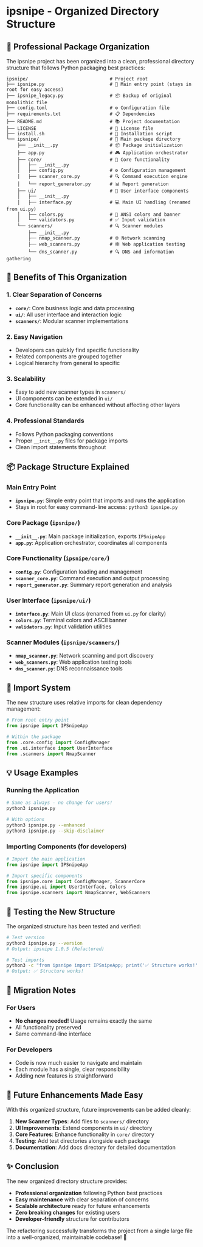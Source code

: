 # ipsnipe - Organized Directory Structure

## 🎯 Professional Package Organization

The ipsnipe project has been organized into a clean, professional directory structure that follows Python packaging best practices:

```
ipsnipe/                              # Project root
├── ipsnipe.py                        # 🎯 Main entry point (stays in root for easy access)
├── ipsnipe_legacy.py                 # 📦 Backup of original monolithic file
├── config.toml                       # ⚙️ Configuration file
├── requirements.txt                  # 📋 Dependencies
├── README.md                         # 📚 Project documentation
├── LICENSE                           # 📄 License file
├── install.sh                        # 🔧 Installation script
└── ipsnipe/                          # 📁 Main package directory
    ├── __init__.py                   # 📦 Package initialization
    ├── app.py                        # 🎮 Application orchestrator
    ├── core/                         # 🔧 Core functionality
    │   ├── __init__.py
    │   ├── config.py                 # ⚙️ Configuration management
    │   ├── scanner_core.py           # 🔍 Command execution engine
    │   └── report_generator.py       # 📊 Report generation
    ├── ui/                           # 🎨 User interface components
    │   ├── __init__.py
    │   ├── interface.py              # 💻 Main UI handling (renamed from ui.py)
    │   ├── colors.py                 # 🌈 ANSI colors and banner
    │   └── validators.py             # ✅ Input validation
    └── scanners/                     # 🔍 Scanner modules
        ├── __init__.py
        ├── nmap_scanner.py           # 🌐 Network scanning
        ├── web_scanners.py           # 🕸️ Web application testing
        └── dns_scanner.py            # 🔍 DNS and information gathering
```

## 🚀 Benefits of This Organization

### 1. **Clear Separation of Concerns**
- **`core/`**: Core business logic and data processing
- **`ui/`**: All user interface and interaction logic
- **`scanners/`**: Modular scanner implementations

### 2. **Easy Navigation**
- Developers can quickly find specific functionality
- Related components are grouped together
- Logical hierarchy from general to specific

### 3. **Scalability**
- Easy to add new scanner types in `scanners/`
- UI components can be extended in `ui/`
- Core functionality can be enhanced without affecting other layers

### 4. **Professional Standards**
- Follows Python packaging conventions
- Proper `__init__.py` files for package imports
- Clean import statements throughout

## 📦 Package Structure Explained

### Main Entry Point
- **`ipsnipe.py`**: Simple entry point that imports and runs the application
- Stays in root for easy command-line access: `python3 ipsnipe.py`

### Core Package (`ipsnipe/`)
- **`__init__.py`**: Main package initialization, exports `IPSnipeApp`
- **`app.py`**: Application orchestrator, coordinates all components

### Core Functionality (`ipsnipe/core/`)
- **`config.py`**: Configuration loading and management
- **`scanner_core.py`**: Command execution and output processing
- **`report_generator.py`**: Summary report generation and analysis

### User Interface (`ipsnipe/ui/`)
- **`interface.py`**: Main UI class (renamed from `ui.py` for clarity)
- **`colors.py`**: Terminal colors and ASCII banner
- **`validators.py`**: Input validation utilities

### Scanner Modules (`ipsnipe/scanners/`)
- **`nmap_scanner.py`**: Network scanning and port discovery
- **`web_scanners.py`**: Web application testing tools
- **`dns_scanner.py`**: DNS reconnaissance tools

## 🔧 Import System

The new structure uses relative imports for clean dependency management:

```python
# From root entry point
from ipsnipe import IPSnipeApp

# Within the package
from .core.config import ConfigManager
from .ui.interface import UserInterface
from .scanners import NmapScanner
```

## 💡 Usage Examples

### Running the Application
```bash
# Same as always - no change for users!
python3 ipsnipe.py

# With options
python3 ipsnipe.py --enhanced
python3 ipsnipe.py --skip-disclaimer
```

### Importing Components (for developers)
```python
# Import the main application
from ipsnipe import IPSnipeApp

# Import specific components
from ipsnipe.core import ConfigManager, ScannerCore
from ipsnipe.ui import UserInterface, Colors
from ipsnipe.scanners import NmapScanner, WebScanners
```

## 🧪 Testing the New Structure

The organized structure has been tested and verified:

```bash
# Test version
python3 ipsnipe.py --version
# Output: ipsnipe 1.0.5 (Refactored)

# Test imports
python3 -c "from ipsnipe import IPSnipeApp; print('✅ Structure works!')"
# Output: ✅ Structure works!
```

## 🔄 Migration Notes

### For Users
- **No changes needed!** Usage remains exactly the same
- All functionality preserved
- Same command-line interface

### For Developers
- Code is now much easier to navigate and maintain
- Each module has a single, clear responsibility
- Adding new features is straightforward

## 🎯 Future Enhancements Made Easy

With this organized structure, future improvements can be added cleanly:

1. **New Scanner Types**: Add files to `scanners/` directory
2. **UI Improvements**: Extend components in `ui/` directory  
3. **Core Features**: Enhance functionality in `core/` directory
4. **Testing**: Add test directories alongside each package
5. **Documentation**: Add docs directory for detailed documentation

## ✨ Conclusion

The new organized directory structure provides:
- **Professional organization** following Python best practices
- **Easy maintenance** with clear separation of concerns
- **Scalable architecture** ready for future enhancements
- **Zero breaking changes** for existing users
- **Developer-friendly** structure for contributors

The refactoring successfully transforms the project from a single large file into a well-organized, maintainable codebase! 🚀 